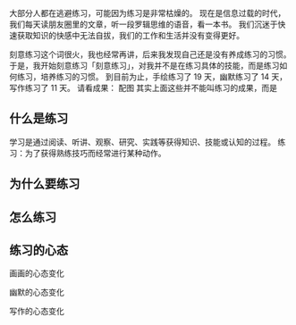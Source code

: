 大部分人都在逃避练习，可能因为练习是非常枯燥的。
现在是信息过载的时代，我们每天读朋友圈里的文章，听一段罗辑思维的语音，看一本书。
我们沉迷于快速获取知识的快感中无法自拔，我们的工作和生活并没有变得更好。

刻意练习这个词很火，我也经常再讲，后来我发现自己还是没有养成练习的习惯。
于是，我开始刻意练习「刻意练习」，对我并不是在练习具体的技能，而是练习如何练习，培养练习的习惯。
到目前为止，手绘练习了 19 天，幽默练习了 14 天，写作练习了 11 天。
请看成果：
配图
其实上面这些并不能叫练习的成果，而是

## 什么是练习
学习是通过阅读、听讲、观察、研究、实践等获得知识、技能或认知的过程。
练习：为了获得熟练技巧而经常进行某种动作。

## 为什么要练习
## 怎么练习
## 练习的心态
画画的心态变化

幽默的心态变化

写作的心态变化
